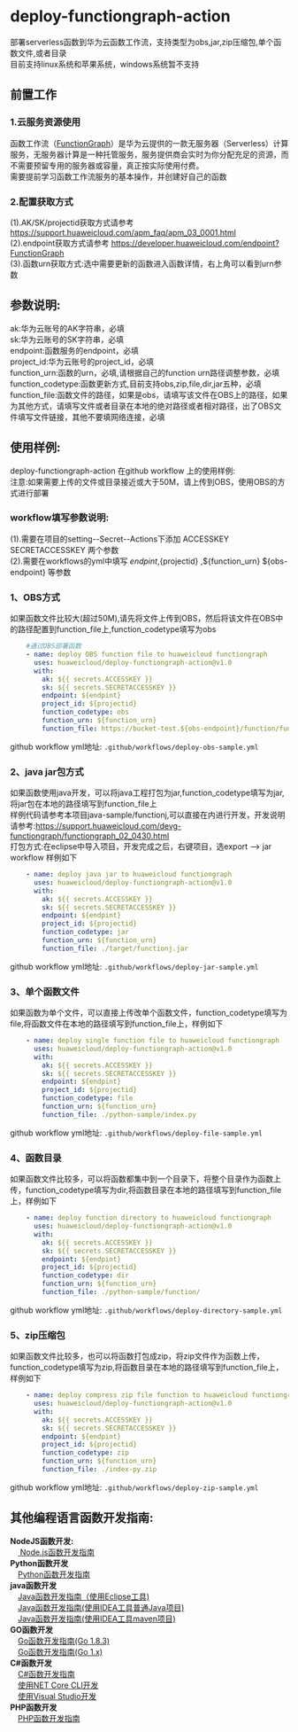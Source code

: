 # deploy-functiongraph-action
部署serverless函数到华为云函数工作流，支持类型为obs,jar,zip压缩包,单个函数文件,或者目录  
目前支持linux系统和苹果系统，windows系统暂不支持  

## **前置工作**
### 1.云服务资源使用  
函数工作流（[FunctionGraph](https://support.huaweicloud.com/functiongraph/index.html)）是华为云提供的一款无服务器（Serverless）计算服务，无服务器计算是一种托管服务，服务提供商会实时为你分配充足的资源，而不需要预留专用的服务器或容量，真正按实际使用付费。  
需要提前学习函数工作流服务的基本操作，并创建好自己的函数  

### 2.配置获取方式
(1).AK/SK/projectid获取方式请参考 https://support.huaweicloud.com/apm_faq/apm_03_0001.html  
(2).endpoint获取方式请参考 https://developer.huaweicloud.com/endpoint?FunctionGraph  
(3).函数urn获取方式:选中需要更新的函数进入函数详情，右上角可以看到urn参数  

## **参数说明:**
ak:华为云账号的AK字符串，必填  
sk:华为云账号的SK字符串，必填  
endpoint:函数服务的endpoint，必填  
project_id:华为云账号的project_id，必填  
function_urn:函数的urn，必填,请根据自己的function urn路径调整参数，必填  
function_codetype:函数更新方式,目前支持obs,zip,file,dir,jar五种，必填  
function_file:函数文件的路径，如果是obs，请填写该文件在OBS上的路径，如果为其他方式，请填写文件或者目录在本地的绝对路径或者相对路径，出了OBS文件填写文件链接，其他不要填网络连接，必填  

## **使用样例:**
deploy-functiongraph-action 在github workflow 上的使用样例:  
注意:如果需要上传的文件或目录接近或大于50M，请上传到OBS，使用OBS的方式进行部署  
### **workflow填写参数说明:**
(1).需要在项目的setting--Secret--Actions下添加 ACCESSKEY SECRETACCESSKEY 两个参数  
(2).需要在workflows的yml中填写 ${endpint} ,${projectid} ,${function_urn} ${obs-endpoint} 等参数  
### 1、OBS方式  
如果函数文件比较大(超过50M),请先将文件上传到OBS，然后将该文件在OBS中的路径配置到function_file上,function_codetype填写为obs  
```yaml
    #通过OBS部署函数
    - name: deploy OBS function file to huaweicloud functiongraph
      uses: huaweicloud/deploy-functiongraph-action@v1.0
      with:
        ak: ${{ secrets.ACCESSKEY }}
        sk: ${{ secrets.SECRETACCESSKEY }}
        endpoint: ${endpint}
        project_id: ${projectid}
        function_codetype: obs
        function_urn: ${function_urn}
        function_file: https://bucket-test.${obs-endpoint}/function/functionj/v1.0.0.1/functionj.jar
```
github workflow yml地址: `.github/workflows/deploy-obs-sample.yml`
### 2、java jar包方式  
如果函数使用java开发，可以将java工程打包为jar,function_codetype填写为jar,将jar包在本地的路径填写到function_file上  
样例代码请参考本项目java-sample/functionj,可以直接在内进行开发，开发说明请参考:https://support.huaweicloud.com/devg-functiongraph/functiongraph_02_0430.html  
打包方式:在eclipse中导入项目，开发完成之后，右键项目，选export --> jar  
workflow 样例如下
```yaml
    - name: deploy java jar to huaweicloud functiongraph
      uses: huaweicloud/deploy-functiongraph-action@v1.0
      with:
        ak: ${{ secrets.ACCESSKEY }}
        sk: ${{ secrets.SECRETACCESSKEY }}
        endpoint: ${endpint}
        project_id: ${projectid}
        function_codetype: jar
        function_urn: ${function_urn}
        function_file: ./target/functionj.jar
 ```   
 github workflow yml地址: `.github/workflows/deploy-jar-sample.yml`
### 3、单个函数文件
如果函数为单个文件，可以直接上传改单个函数文件，function_codetype填写为file,将函数文件在本地的路径填写到function_file上，样例如下  
```yaml
    - name: deploy single function file to huaweicloud functiongraph
      uses: huaweicloud/deploy-functiongraph-action@v1.0
      with:
        ak: ${{ secrets.ACCESSKEY }}
        sk: ${{ secrets.SECRETACCESSKEY }}
        endpoint: ${endpint}
        project_id: ${projectid}
        function_codetype: file
        function_urn: ${function_urn}
        function_file: ./python-sample/index.py
 ```   
 github workflow yml地址: `.github/workflows/deploy-file-sample.yml`
 ### 4、函数目录
 如果函数文件比较多，可以将函数都集中到一个目录下，将整个目录作为函数上传，function_codetype填写为dir,将函数目录在本地的路径填写到function_file上，样例如下  
```yaml
    - name: deploy function directory to huaweicloud functiongraph
      uses: huaweicloud/deploy-functiongraph-action@v1.0
      with:
        ak: ${{ secrets.ACCESSKEY }}
        sk: ${{ secrets.SECRETACCESSKEY }}
        endpoint: ${endpint}
        project_id: ${projectid}
        function_codetype: dir
        function_urn: ${function_urn}
        function_file: ./python-sample/function/
 ```  
 github workflow yml地址: `.github/workflows/deploy-directory-sample.yml`
### 5、zip压缩包
如果函数文件比较多，也可以将函数打包成zip，将zip文件作为函数上传，function_codetype填写为zip,将函数目录在本地的路径填写到function_file上，样例如下  
```yaml
    - name: deploy compress zip file function to huaweicloud functiongraph
      uses: huaweicloud/deploy-functiongraph-action@v1.0
      with:
        ak: ${{ secrets.ACCESSKEY }}
        sk: ${{ secrets.SECRETACCESSKEY }}
        endpoint: ${endpint}
        project_id: ${projectid}
        function_codetype: zip
        function_urn: ${function_urn}
        function_file: ./index-py.zip
 ```
 github workflow yml地址: `.github/workflows/deploy-zip-sample.yml`

 ## **其他编程语言函数开发指南:**  
 **NodeJS函数开发:**  
&ensp;&ensp;[ Node.js函数开发指南](https://support.huaweicloud.com/devg-functiongraph/functiongraph_02_0410.html)  
**Python函数开发**  
&ensp;&ensp;[Python函数开发指南](https://support.huaweicloud.com/devg-functiongraph/functiongraph_02_0420.html)  
**java函数开发**  
&ensp;&ensp;[Java函数开发指南（使用Eclipse工具)](https://support.huaweicloud.com/devg-functiongraph/functiongraph_02_0430.html)  
&ensp;&ensp;[Java函数开发指南(使用IDEA工具普通Java项目)](https://support.huaweicloud.com/devg-functiongraph/functiongraph_devg_02_0002.html)  
&ensp;&ensp;[Java函数开发指南(使用IDEA工具maven项目)](https://support.huaweicloud.com/devg-functiongraph/functiongraph_devg_02_0003.html)  
**GO函数开发**  
&ensp;&ensp;[Go函数开发指南(Go 1.8.3)](https://support.huaweicloud.com/devg-functiongraph/functiongraph_02_0440.html)  
&ensp;&ensp;[Go函数开发指南(Go 1.x)](https://support.huaweicloud.com/devg-functiongraph/functiongraph_02_0441.html)  
**C#函数开发**  
&ensp;&ensp;[C#函数开发指南](https://support.huaweicloud.com/devg-functiongraph/functiongraph_02_0450.html)  
&ensp;&ensp;[使用NET Core CLI开发](https://support.huaweicloud.com/devg-functiongraph/functiongraph_02_0451.html)  
&ensp;&ensp;[使用Visual Studio开发](https://support.huaweicloud.com/devg-functiongraph/functiongraph_02_0452.html)  
**PHP函数开发**  
&ensp;&ensp;[PHP函数开发指南](https://support.huaweicloud.com/devg-functiongraph/functiongraph_02_0460.html)  
  